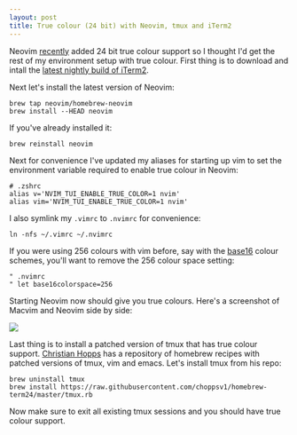 ```yaml
---
layout: post
title: True colour (24 bit) with Neovim, tmux and iTerm2
---
```


Neovim [recently](https://github.com/neovim/neovim/pull/2198) added 24 bit true
colour support so I thought I'd get the rest of my environment setup with true
colour. First thing is to download and intall the [latest nightly build of
iTerm2](https://iterm2.com/nightly/latest).

Next let's install the latest version of Neovim:

```shell
brew tap neovim/homebrew-neovim
brew install --HEAD neovim
```

If you've already installed it:

```shell
brew reinstall neovim
```

Next for convenience I've updated my aliases for starting up vim to set the environment variable required to
enable true colour in Neovim:

    # .zshrc
    alias v='NVIM_TUI_ENABLE_TRUE_COLOR=1 nvim'
    alias vim='NVIM_TUI_ENABLE_TRUE_COLOR=1 nvim'

I also symlink my `.vimrc` to `.nvimrc` for convenience:

```shell
ln -nfs ~/.vimrc ~/.nvimrc
```

If you were using 256 colours with vim before, say with the [base16](https://github.com/chriskempson/base16-vim) colour
schemes, you'll want to remove the 256 colour space setting:

    " .nvimrc
    " let base16colorspace=256

Starting Neovim now should give you true colours. Here's a screenshot of Macvim and Neovim side by side:

<img class="img-responsive" src="https://cloud.githubusercontent.com/assets/141213/7218166/9ad7fbf6-e6a0-11e4-9481-39a5eb095c5e.png">

Last thing is to install a patched version of tmux that has true colour support. [Christian Hopps](https://github.com/choppsv1) has a repository
of homebrew recipes with patched versions of tmux, vim and emacs. Let's install tmux from his repo:

```shell
brew uninstall tmux
brew install https://raw.githubusercontent.com/choppsv1/homebrew-term24/master/tmux.rb
```

Now make sure to exit all existing tmux sessions and you should have true colour support.

